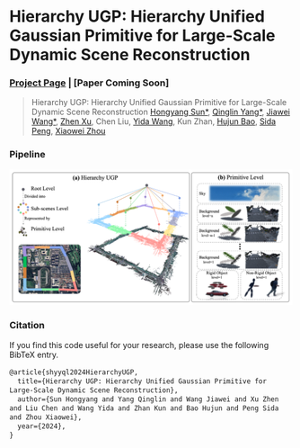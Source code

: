 # Hierarchy UGP: Hierarchy Unified Gaussian Primitive for Large-Scale Dynamic Scene Reconstruction

### [Project Page](https://sunhongyang10.github.io/Project_Page_HierarchyUGP/) | [Paper Coming Soon]
> Hierarchy UGP: Hierarchy Unified Gaussian Primitive for Large-Scale Dynamic Scene Reconstruction 
> [Hongyang Sun*](https://github.com/SunHongyang10), [Qinglin Yang*](https://github.com/seasideGargantua), [Jiawei Wang*](https://github.com/PLUS-WAVE), [Zhen Xu](https://zhenx.me), Chen Liu, [Yida Wang](https://wangyida.github.io/), Kun Zhan, [Hujun Bao](http://www.cad.zju.edu.cn/home/bao/), [Sida Peng](https://pengsida.net/), [Xiaowei Zhou](https://www.xzhou.me/)


### Pipeline
![pipeline](images/method_white_bkgd.png)


### Citation

If you find this code useful for your research, please use the following BibTeX entry.

```
@article{shyyql2024HierarchyUGP,
  title={Hierarchy UGP: Hierarchy Unified Gaussian Primitive for Large-Scale Dynamic Scene Reconstruction},
  author={Sun Hongyang and Yang Qinglin and Wang Jiawei and Xu Zhen and Liu Chen and Wang Yida and Zhan Kun and Bao Hujun and Peng Sida and Zhou Xiaowei},
  year={2024},
}

```
